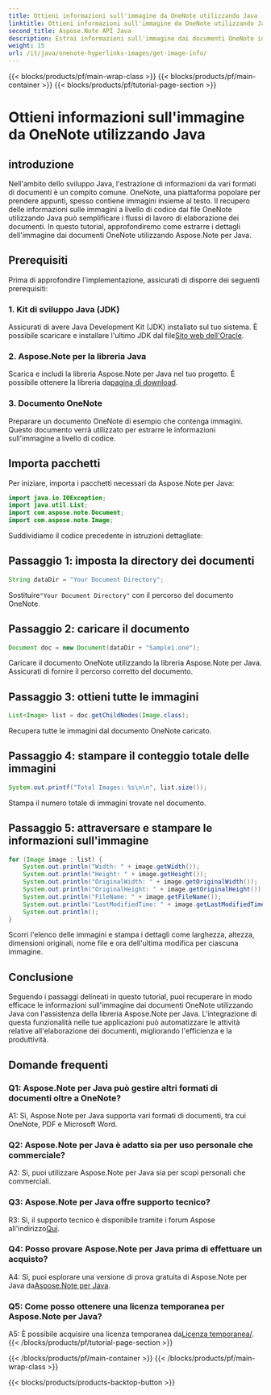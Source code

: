 ```yaml
---
title: Ottieni informazioni sull'immagine da OneNote utilizzando Java
linktitle: Ottieni informazioni sull'immagine da OneNote utilizzando Java
second_title: Aspose.Note API Java
description: Estrai informazioni sull'immagine dai documenti OneNote in Java! Ottieni dimensioni dell'immagine, nomi di file e altro. Semplici passaggi ed esempi di codice inclusi. #OneNote #Java #Aspose
weight: 15
url: /it/java/onenote-hyperlinks-images/get-image-info/
---
```


{{< blocks/products/pf/main-wrap-class >}}
{{< blocks/products/pf/main-container >}}
{{< blocks/products/pf/tutorial-page-section >}}

# Ottieni informazioni sull'immagine da OneNote utilizzando Java

## introduzione

Nell'ambito dello sviluppo Java, l'estrazione di informazioni da vari formati di documenti è un compito comune. OneNote, una piattaforma popolare per prendere appunti, spesso contiene immagini insieme al testo. Il recupero delle informazioni sulle immagini a livello di codice dai file OneNote utilizzando Java può semplificare i flussi di lavoro di elaborazione dei documenti. In questo tutorial, approfondiremo come estrarre i dettagli dell'immagine dai documenti OneNote utilizzando Aspose.Note per Java.

## Prerequisiti

Prima di approfondire l'implementazione, assicurati di disporre dei seguenti prerequisiti:

### 1. Kit di sviluppo Java (JDK)

Assicurati di avere Java Development Kit (JDK) installato sul tuo sistema. È possibile scaricare e installare l'ultimo JDK dal file[Sito web dell'Oracle](https://www.oracle.com/java/technologies/javase-jdk15-downloads.html).

### 2. Aspose.Note per la libreria Java

 Scarica e includi la libreria Aspose.Note per Java nel tuo progetto. È possibile ottenere la libreria da[pagina di download](https://releases.aspose.com/note/java/).

### 3. Documento OneNote

Preparare un documento OneNote di esempio che contenga immagini. Questo documento verrà utilizzato per estrarre le informazioni sull'immagine a livello di codice.

## Importa pacchetti

Per iniziare, importa i pacchetti necessari da Aspose.Note per Java:

```java
import java.io.IOException;
import java.util.List;
import com.aspose.note.Document;
import com.aspose.note.Image;
```

Suddividiamo il codice precedente in istruzioni dettagliate:

## Passaggio 1: imposta la directory dei documenti

```java
String dataDir = "Your Document Directory";
```

 Sostituire`"Your Document Directory"` con il percorso del documento OneNote.

## Passaggio 2: caricare il documento

```java
Document doc = new Document(dataDir + "Sample1.one");
```

Caricare il documento OneNote utilizzando la libreria Aspose.Note per Java. Assicurati di fornire il percorso corretto del documento.

## Passaggio 3: ottieni tutte le immagini

```java
List<Image> list = doc.getChildNodes(Image.class);
```

Recupera tutte le immagini dal documento OneNote caricato.

## Passaggio 4: stampare il conteggio totale delle immagini

```java
System.out.printf("Total Images: %s\n\n", list.size());
```

Stampa il numero totale di immagini trovate nel documento.

## Passaggio 5: attraversare e stampare le informazioni sull'immagine

```java
for (Image image : list) {
    System.out.println("Width: " + image.getWidth());
    System.out.println("Height: " + image.getHeight());
    System.out.println("OriginalWidth: " + image.getOriginalWidth());
    System.out.println("OriginalHeight: " + image.getOriginalHeight());
    System.out.println("FileName: " + image.getFileName());
    System.out.println("LastModifiedTime: " + image.getLastModifiedTime());
    System.out.println();
}
```

Scorri l'elenco delle immagini e stampa i dettagli come larghezza, altezza, dimensioni originali, nome file e ora dell'ultima modifica per ciascuna immagine.

## Conclusione

Seguendo i passaggi delineati in questo tutorial, puoi recuperare in modo efficace le informazioni sull'immagine dai documenti OneNote utilizzando Java con l'assistenza della libreria Aspose.Note per Java. L'integrazione di questa funzionalità nelle tue applicazioni può automatizzare le attività relative all'elaborazione dei documenti, migliorando l'efficienza e la produttività.

## Domande frequenti

### Q1: Aspose.Note per Java può gestire altri formati di documenti oltre a OneNote?

A1: Sì, Aspose.Note per Java supporta vari formati di documenti, tra cui OneNote, PDF e Microsoft Word.

### Q2: Aspose.Note per Java è adatto sia per uso personale che commerciale?

A2: Sì, puoi utilizzare Aspose.Note per Java sia per scopi personali che commerciali.

### Q3: Aspose.Note per Java offre supporto tecnico?

 R3: Sì, il supporto tecnico è disponibile tramite i forum Aspose all'indirizzo[Qui](https://forum.aspose.com/c/note/28).

### Q4: Posso provare Aspose.Note per Java prima di effettuare un acquisto?

 A4: Sì, puoi esplorare una versione di prova gratuita di Aspose.Note per Java da[Aspose.Note per Java](https://releases.aspose.com/note/java/).

### Q5: Come posso ottenere una licenza temporanea per Aspose.Note per Java?
 
 A5: È possibile acquisire una licenza temporanea da[Licenza temporanea/](https://purchase.aspose.com/temporary-license/).
{{< /blocks/products/pf/tutorial-page-section >}}

{{< /blocks/products/pf/main-container >}}
{{< /blocks/products/pf/main-wrap-class >}}

{{< blocks/products/products-backtop-button >}}
